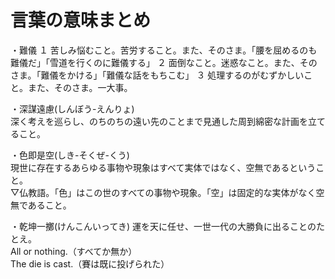 # 言葉の意味まとめ

・難儀
１ 苦しみ悩むこと。苦労すること。また、そのさま。「腰を屈めるのも難儀だ」「雪道を行くのに難儀する」
２ 面倒なこと。迷惑なこと。また、そのさま。「難儀をかける」「難儀な話をもちこむ」
３ 処理するのがむずかしいこと。また、そのさま。一大事。  

・深謀遠慮(しんぼう-えんりょ)  
深く考えを巡らし、のちのちの遠い先のことまで見通した周到綿密な計画を立てること。  

・色即是空(しき-そくぜ-くう)  
現世に存在するあらゆる事物や現象はすべて実体ではなく、空無であるということ。  
▽仏教語。「色」はこの世のすべての事物や現象。「空」は固定的な実体がなく空無であること。  

・乾坤一擲(けんこんいってき)
運を天に任せ、一世一代の大勝負に出ることのたとえ。  
All or nothing.（すべてか無か）  
The die is cast.（賽は既に投げられた）  
